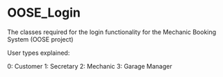 # OOSE_Login
The classes required for the login functionality for the Mechanic Booking System (OOSE project)

User types explained:

0: Customer
1: Secretary
2: Mechanic
3: Garage Manager
